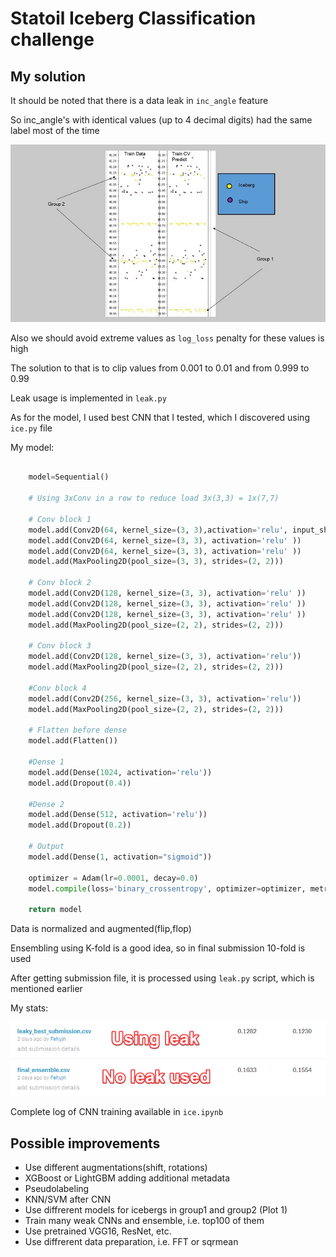 # Statoil Iceberg Classification challenge

## My solution

It should be noted that there is a data leak in `inc_angle` feature

So inc_angle's with identical values (up to 4 decimal digits) had the same label most of the time

![Angle plot](https://github.com/kabachook/iceberg_ml/raw/master/angle_plot.jpg)

Also we should avoid extreme values as `log_loss` penalty for these values is high

The solution to that is to clip values from 0.001 to 0.01 and from 0.999 to 0.99

Leak usage is implemented in `leak.py`

As for the model, I used best CNN that I tested, which I discovered using `ice.py` file

My model:
```python

    model=Sequential()
    
    # Using 3xConv in a row to reduce load 3x(3,3) = 1x(7,7)

    # Conv block 1
    model.add(Conv2D(64, kernel_size=(3, 3),activation='relu', input_shape=(75, 75, 3)))
    model.add(Conv2D(64, kernel_size=(3, 3), activation='relu' ))
    model.add(Conv2D(64, kernel_size=(3, 3), activation='relu' ))
    model.add(MaxPooling2D(pool_size=(3, 3), strides=(2, 2)))
   
    # Conv block 2
    model.add(Conv2D(128, kernel_size=(3, 3), activation='relu' ))
    model.add(Conv2D(128, kernel_size=(3, 3), activation='relu' ))
    model.add(Conv2D(128, kernel_size=(3, 3), activation='relu' ))
    model.add(MaxPooling2D(pool_size=(2, 2), strides=(2, 2)))
   
    # Conv block 3
    model.add(Conv2D(128, kernel_size=(3, 3), activation='relu'))
    model.add(MaxPooling2D(pool_size=(2, 2), strides=(2, 2)))
   
    #Conv block 4
    model.add(Conv2D(256, kernel_size=(3, 3), activation='relu'))
    model.add(MaxPooling2D(pool_size=(2, 2), strides=(2, 2)))
   
    # Flatten before dense
    model.add(Flatten())

    #Dense 1
    model.add(Dense(1024, activation='relu'))
    model.add(Dropout(0.4))

    #Dense 2
    model.add(Dense(512, activation='relu'))
    model.add(Dropout(0.2))

    # Output 
    model.add(Dense(1, activation="sigmoid"))

    optimizer = Adam(lr=0.0001, decay=0.0)
    model.compile(loss='binary_crossentropy', optimizer=optimizer, metrics=['accuracy'])
    
    return model

```

Data is normalized and augmented(flip,flop)

Ensembling using K-fold is a good idea, so in final submission 10-fold is used

After getting submission file, it is processed using `leak.py` script, which is mentioned earlier

My stats:

![Stats](https://github.com/kabachook/iceberg_ml/raw/master/stats.png)

Complete log of CNN training available in `ice.ipynb`

## Possible improvements

* Use different augmentations(shift, rotations)
* XGBoost or LightGBM adding additional metadata
* Pseudolabeling
* KNN/SVM after CNN
* Use diffrerent models for icebergs in group1 and group2 (Plot 1)
* Train many weak CNNs and ensemble, i.e. top100 of them
* Use pretrained VGG16, ResNet, etc.
* Use diffrerent data preparation, i.e. FFT or sqrmean
